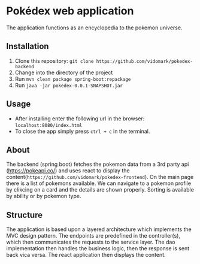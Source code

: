 # Pokédex web application

The application functions as an encyclopedia to the pokemon universe.

## Installation

1. Clone this repository: `git clone https://github.com/vidomark/pokedex-backend`
2. Change into the directory of the project
3. Run `mvn clean package spring-boot:repackage`
5. Run `java -jar pokedex-0.0.1-SNAPSHOT.jar`

## Usage

- After installing enter the following url in the browser: `localhost:8080/index.html`
- To close the app simply press `ctrl + c` in the terminal.

## About

The backend (spring boot) fetches the pokemon data from a 3rd party api (https://pokeapi.co/) and uses react to display the content(`https://github.com/vidomark/pokedex-frontend`).
On the main page there is a list of pokemons available.
We can navigate to a pokemon profile by clikcing on a card and the details are shown properly. Sorting is available by ability or by pokemon type.

## Structure

The application is based upon a layered architecture which implements the MVC design pattern. The endpoints are predefined in the controller(s),
which then communicates the requests to the service layer. The dao implementation then handles the business logic, then the response is sent back vica versa.
The react application then displays the content.
